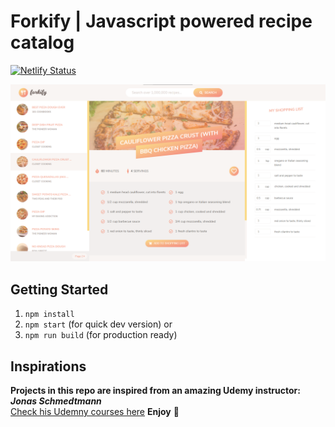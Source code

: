 # Forkify | Javascript powered recipe catalog

[![Netlify Status](https://api.netlify.com/api/v1/badges/2b21ee6a-ffc0-4130-9cfe-6fb7600390fa/deploy-status)](https://app.netlify.com/sites/js-forkify/deploys)

<a href="https://js-forkify.netlify.app/"><img src="img/forkify.png"/></a>

## Getting Started
1. ```npm install```
2. ```npm start``` (for quick dev version) or
3. ```npm run build``` (for production ready)


## Inspirations
**Projects in this repo are inspired from an amazing Udemy instructor: *Jonas Schmedtmann*** <br>
[Check his Udemny courses here](https://www.udemy.com/user/jonasschmedtmann/) **Enjoy** 🎉